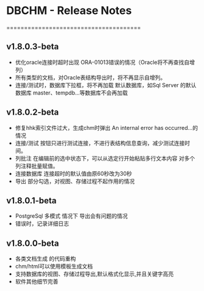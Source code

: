 # DBCHM - Release Notes

======================================
## v1.8.0.3-beta
* 优化oracle连接时超时出现 ORA-01013错误的情况（Oracle将不再查找自增列）
* 所有类型的文档，对Oracle表结构导出时，将不再显示自增列。
* 连接/测试时，数据库下拉框，将不再加载 默认数据库，如Sql Server 的默认数据库 master、tempdb...等数据库不会再加载

## v1.8.0.2-beta
* 修复hhk索引文件过大，生成chm时弹出 An internal error has occurred...的情况
* 连接/测试 按钮只进行测试连接，不进行表结构信息查询，减少测试连接时间。
* 列批注 在编辑前的选中状态下，可以从选定行开始粘贴多行文本内容 对多个列注释批量赋值。
* 连接数据库 连接超时的默认值由原60秒改为30秒
* 导出 部分勾选，对视图、存储过程不起作用的情况

## v1.8.0.1-beta
* PostgreSql 多模式 情况下 导出会有问题的情况
* 错误时，记录详细日志

## v1.8.0.0-beta
* 各类文档生成 的代码重构
* chm/html可以使用模板生成文档
* 支持数据库的视图、存储过程导出,默认格式化显示,并且关键字高亮
* 软件其他细节完善

